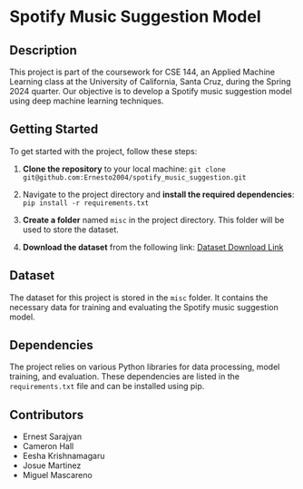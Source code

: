 # Spotify Music Suggestion Model

## Description
This project is part of the coursework for CSE 144, an Applied Machine Learning class at the University of California, Santa Cruz, during the Spring 2024 quarter. Our objective is to develop a Spotify music suggestion model using deep machine learning techniques.

## Getting Started
To get started with the project, follow these steps:

1. **Clone the repository** to your local machine:
`git clone git@github.com:Ernesto2004/spotify_music_suggestion.git`

2. Navigate to the project directory and **install the required dependencies**:
`pip install -r requirements.txt`


3. **Create a folder** named `misc` in the project directory. This folder will be used to store the dataset.

4. **Download the dataset** from the following link: [Dataset Download Link](https://www.kaggle.com/datasets/vatsalmavani/spotify-dataset/)

## Dataset
The dataset for this project is stored in the `misc` folder. It contains the necessary data for training and evaluating the Spotify music suggestion model.

## Dependencies
The project relies on various Python libraries for data processing, model training, and evaluation. These dependencies are listed in the `requirements.txt` file and can be installed using pip.

## Contributors
- Ernest Sarajyan
- Cameron Hall
- Eesha Krishnamagaru
- Josue Martinez
- Miguel Mascareno
